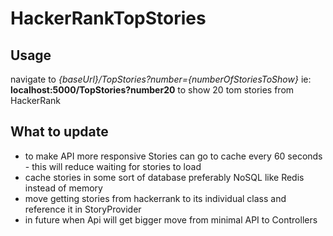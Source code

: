 # HackerRankTopStories
## Usage
navigate to _{baseUrl}/TopStories?number={numberOfStoriesToShow}_ ie: __localhost:5000/TopStories?number20__ to show 20 tom stories from HackerRank
## What to update
- to make API more responsive Stories can go to cache every 60 seconds - this will reduce waiting for stories to load
- cache stories in some sort of database preferably NoSQL like Redis instead of memory
- move getting stories from hackerrank to its individual class and reference it in StoryProvider
- in future when Api will get bigger move from minimal API to Controllers
